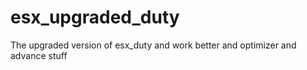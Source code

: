 # esx_upgraded_duty
The upgraded version of esx_duty and work better and optimizer and advance stuff
